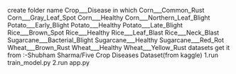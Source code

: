 create  folder name Crop___Disease in which 
Corn___Common_Rust
Corn___Gray_Leaf_Spot
Corn___Healthy
Corn___Northern_Leaf_Blight
Potato___Early_Blight
Potato___Healthy
Potato___Late_Blight
Rice___Brown_Spot
Rice___Healthy
Rice___Leaf_Blast
Rice___Neck_Blast
Sugarcane___Bacterial_Blight
Sugarcane___Healthy
Sugarcane___Red_Rot
Wheat___Brown_Rust
Wheat___Healthy
Wheat___Yellow_Rust
datasets
get it from :-Shubham Sharma/Five Crop Diseases Dataset(from kaggle)
1.run train_model.py
2.run app.py
